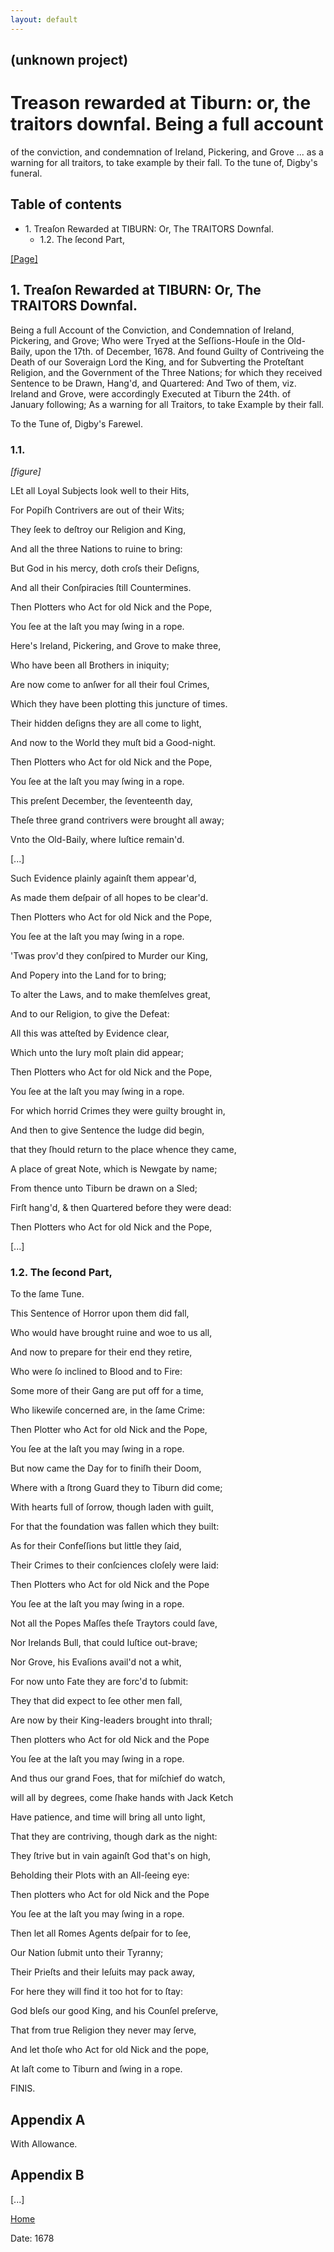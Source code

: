 ```yaml
---
layout: default
---
```

## (unknown project)

# Treason rewarded at Tiburn: or, the traitors downfal. Being a full account
of the conviction, and condemnation of Ireland, Pickering, and Grove ... as a
warning for all traitors, to take example by their fall. To the tune of,
Digby's funeral.

## Table of contents

  * 1\. Treaſon Rewarded at TIBURN: Or, The TRAITORS Downfal.
    * 1.2. The ſecond Part,

[[Page]](http://eebo.chadwyck.com/downloadtiff?vid=179680&page=1)

## 1\. Treaſon Rewarded at TIBURN: Or, The TRAITORS Downfal.

Being a full Account of the Conviction, and Condemnation of Ireland,
Pickering, and Grove; Who were Tryed at the Seſſions-Houſe in the Old-Baily,
upon the 17th. of December, 1678. And found Guilty of Contriveing the Death of
our Soveraign Lord the King, and for Subverting the Proteſtant Religion, and
the Government of the Three Nations; for which they received Sentence to be
Drawn, Hang'd, and Quartered: And Two of them, viz. Ireland and Grove, were
accordingly Executed at Tiburn the 24th. of January following; As a warning
for all Trai­tors, to take Example by their fall.

To the Tune of, Digby's Farewel.

### 1.1.

_[figure]_

LEt all Loyal Subjects look well to their Hits,

For Popiſh Contrivers are out of their Wits;

They ſeek to deſtroy our Religion and King,

And all the three Nations to ruine to bring:

But God in his mercy, doth croſs their Deſigns,

And all their Conſpiracies ſtill Countermines.

Then Plotters who Act for old Nick and the Pope,

You ſee at the laſt you may ſwing in a rope.

Here's Ireland, Pickering, and Grove to make three,

Who have been all Brothers in iniquity;

Are now come to anſwer for all their foul Crimes,

Which they have been plotting this juncture of times.

Their hidden deſigns they are all come to light,

And now to the World they muſt bid a Good-night.

Then Plotters who Act for old Nick and the Pope,

You ſee at the laſt you may ſwing in a rope.

This preſent December, the ſeventeenth day,

Theſe three grand contrivers were brought all away;

Vnto the Old-Baily, where Iuſtice remain'd.

[...]

Such Evidence plainly againſt them appear'd,

As made them deſpair of all hopes to be clear'd.

Then Plotters who Act for old Nick and the Pope,

You ſee at the laſt you may ſwing in a rope.

'Twas prov'd they conſpired to Murder our King,

And Popery into the Land for to bring;

To alter the Laws, and to make themſelves great,

And to our Religion, to give the Defeat:

All this was atteſted by Evidence clear,

Which unto the Iury moſt plain did appear;

Then Plotters who Act for old Nick and the Pope,

You ſee at the laſt you may ſwing in a rope.

For which horrid Crimes they were guilty brought in,

And then to give Sentence the Iudge did begin,

that they ſhould return to the place whence they came,

A place of great Note, which is Newgate by name;

From thence unto Tiburn be drawn on a Sled;

Firſt hang'd, & then Quartered before they were dead:

Then Plotters who Act for old Nick and the Pope,

[...]

### 1.2. The ſecond Part,

To the ſame Tune.

This Sentence of Horror upon them did fall,

Who would have brought ruine and woe to us all,

And now to prepare for their end they retire,

Who were ſo inclined to Blood and to Fire:

Some more of their Gang are put off for a time,

Who likewiſe concerned are, in the ſame Crime:

Then Plotter who Act for old Nick and the Pope,

You ſee at the laſt you may ſwing in a rope.

But now came the Day for to finiſh their Doom,

Where with a ſtrong Guard they to Tiburn did come;

With hearts full of ſorrow, though laden with guilt,

For that the foundation was fallen which they built:

As for their Confeſſions but little they ſaid,

Their Crimes to their conſciences cloſely were laid:

Then Plotters who Act for old Nick and the Pope

You ſee at the laſt you may ſwing in a rope.

Not all the Popes Maſſes theſe Traytors could ſave,

Nor Irelands Bull, that could Iuſtice out-brave;

Nor Grove, his Evaſions avail'd not a whit,

For now unto Fate they are forc'd to ſubmit:

They that did expect to ſee other men fall,

Are now by their King-leaders brought into thrall;

Then plotters who Act for old Nick and the Pope

You ſee at the laſt you may ſwing in a rope.

And thus our grand Foes, that for miſchief do watch,

will all by degrees, come ſhake hands with Jack Ketch

Have patience, and time will bring all unto light,

That they are contriving, though dark as the night:

They ſtrive but in vain againſt God that's on high,

Beholding their Plots with an All-ſeeing eye:

Then plotters who Act for old Nick and the Pope

You ſee at the laſt you may ſwing in a rope.

Then let all Romes Agents deſpair for to ſee,

Our Nation ſubmit unto their Tyranny;

Their Prieſts and their Ieſuits may pack away,

For here they will find it too hot for to ſtay:

God bleſs our good King, and his Counſel preſerve,

That from true Religion they never may ſerve,

And let thoſe who Act for old Nick and the pope,

At laſt come to Tiburn and ſwing in a rope.

FINIS.

## Appendix A

With Allowance.

## Appendix B

[...]

[Home](/)

Date: 1678  

